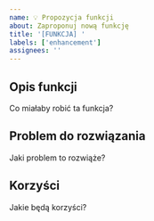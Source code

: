 ```yaml
---
name: 💡 Propozycja funkcji
about: Zaproponuj nową funkcję
title: '[FUNKCJA] '
labels: ['enhancement']
assignees: ''
---
```


## Opis funkcji
Co miałaby robić ta funkcja?

## Problem do rozwiązania
Jaki problem to rozwiąże?

## Korzyści
Jakie będą korzyści?